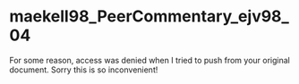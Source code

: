 # maekell98_PeerCommentary_ejv98_04
For some reason, access was denied when I tried to push from your original document. Sorry this is so inconvenient!
